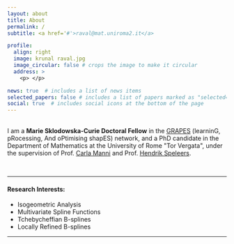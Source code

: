 ```yaml
---
layout: about
title: About
permalink: /
subtitle: <a href='#'>raval@mat.uniroma2.it</a>

profile:
  align: right
  image: krunal raval.jpg
  image_circular: false # crops the image to make it circular
  address: >
    <p> </p>

news: true  # includes a list of news items
selected_papers: false # includes a list of papers marked as "selected={true}"
social: true  # includes social icons at the bottom of the page
---
```


\
I am a **Marie Sklodowska-Curie Doctoral Fellow** in the [GRAPES](http://grapes-network.eu/) (learninG, pRocessing, And oPtimising shapES) network, and a PhD candidate in the Department of Mathematics at the University of Rome "Tor Vergata", under the supervision of Prof. [Carla Manni](http://www.mat.uniroma2.it/~manni/home_ing.html) and Prof. [Hendrik Speleers](https://www.mat.uniroma2.it/~speleers/).

<br>

***
#### Research Interests: 
  - Isogeometric Analysis
  - Multivariate Spline Functions
  - Tchebycheffian B-splines
  - Locally Refined B-splines

***
